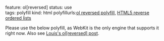 feature: ol[reversed]
status: use  
tags: polyfill
kind: html
polyfillurls:[ol reversed polyfill](https://gist.github.com/1671548), [HTML5 reverse ordered lists](https://github.com/impressivewebs/HTML5-Reverse-Ordered-Lists)

Please use the below polyfill, as WebKit is the only engine that supports it right now.
Also see [Louis's ol[reversed] post](http://www.impressivewebs.com/reverse-ordered-lists-html5/).
